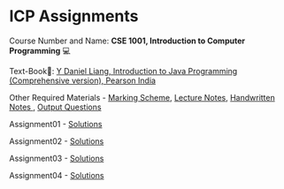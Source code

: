 # ICP Assignments

Course Number and Name: **CSE 1001, Introduction to Computer Programming** 💻

Text-Book📖: <a href="https://drive.google.com/file/d/1lmbTj-nTr3wMrOzfiqYlDHcvNi3KrFal/view?usp=sharing" target="blank"> Y Daniel Liang, Introduction to Java Programming (Comprehensive version), Pearson India</a>

Other Required Materials - <a href= "https://drive.google.com/file/d/1XPsXxGzG3U1VVzPfLpaKhGmDim1XziSp/view?usp=sharing" target="_blank">Marking Scheme</a>, <a href= "https://drive.google.com/drive/folders/1eEJAP_UHWvSP0r5A7wirWUjDody7v-hp?usp=sharing" target="_blank"> Lecture Notes</a>, <a href= "https://drive.google.com/drive/folders/1qyN67BJIueyaaW1OJThl-0Igp7M3jdtX?usp=sharing" target="_blank">  Handwritten Notes </a>, <a href= "https://drive.google.com/drive/folders/1dP6avQO51tRr_pmkwhRKM9l-MmdYJZPF?usp=sharing" target="_blank"> Output Questions</a>

Assignment01 - [Solutions](https://github.com/yuvrajsingh2805/1stSemITER/tree/main/Assignment01)

Assignment02 - [Solutions](https://github.com/yuvrajsingh2805/1stSemITER/tree/main/Assignment02)

Assignment03 - [Solutions](https://github.com/yuvrajsingh2805/1stSemITER/tree/main/Assignment03)

Assignment04 - [Solutions](https://github.com/yuvrajsingh2805/1stSemITER/tree/main/Assignment04)
